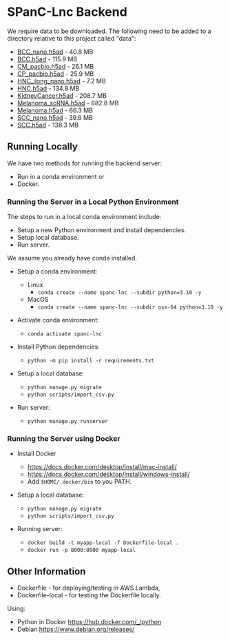 # SPanC-Lnc Backend

We require data to be downloaded. The following need to be added to a directory relative to this project called "data":
* [BCC_nano.h5ad](https://downloads.gmllab.com/SPanC-Lnc/BCC_nano.h5ad) - 40.8 MB
* [BCC.h5ad](https://downloads.gmllab.com/SPanC-Lnc/BCC.h5ad) - 115.9 MB
* [CM_pacbio.h5ad](https://downloads.gmllab.com/SPanC-Lnc/CM_pacbio.h5ad) - 26.1 MB
* [CP_pacbio.h5ad](https://downloads.gmllab.com/SPanC-Lnc/CP_pacbio.h5ad) - 25.9 MB
* [HNC_ilong_nano.h5ad](https://downloads.gmllab.com/SPanC-Lnc/CP_pacbio.h5ad) - 7.2 MB
* [HNC.h5ad](https://downloads.gmllab.com/SPanC-Lnc/CP_pacbio.h5ad) - 134.8 MB
* [KidneyCancer.h5ad](https://downloads.gmllab.com/SPanC-Lnc/CP_pacbio.h5ad) - 208.7 MB
* [Melanoma_scRNA.h5ad](https://downloads.gmllab.com/SPanC-Lnc/CP_pacbio.h5ad) - 882.8 MB
* [Melanoma.h5ad](https://downloads.gmllab.com/SPanC-Lnc/CP_pacbio.h5ad) - 66.3 MB
* [SCC_nano.h5ad](https://downloads.gmllab.com/SPanC-Lnc/CP_pacbio.h5ad) - 39.6 MB
* [SCC.h5ad](https://downloads.gmllab.com/SPanC-Lnc/CP_pacbio.h5ad) - 138.3 MB

## Running Locally

We have two methods for running the backend server:
* Run in a conda environment or
* Docker.

### Running the Server in a Local Python Environment

The steps to run in a local conda environment include:
* Setup a new Python environment and install dependencies.
* Setup local database.
* Run server.

We assume you already have conda installed.

* Setup a conda environment:
  * Linux
    * ```conda create --name spanc-lnc --subdir python=3.10 -y```
  * MacOS
    * ```conda create --name spanc-lnc --subdir osx-64 python=3.10 -y```
* Activate conda environment:
  * ```conda activate spanc-lnc```

* Install Python dependencies:
  * ```python -m pip install -r requirements.txt```

* Setup a local database:
  * ```python manage.py migrate```
  * ```python scripts/import_csv.py```

* Run server:
  * ```python manage.py runserver```

### Running the Server using Docker

* Install Docker
  * https://docs.docker.com/desktop/install/mac-install/
  * https://docs.docker.com/desktop/install/windows-install/
  * Add ```$HOME/.docker/bin``` to you PATH.

* Setup a local database:
  * ```python manage.py migrate```
  * ```python scripts/import_csv.py```

* Running server:
  * ```docker build -t myapp-local -f Dockerfile-local .```
  * ```docker run -p 8000:8000 myapp-local```

## Other Information

* Dockerfile - for deploying/testing in AWS Lambda,
* Dockerfile-local - for testing the Dockerfile locally.

Using:
* Python in Docker https://hub.docker.com/_/python  
* Debian https://www.debian.org/releases/

